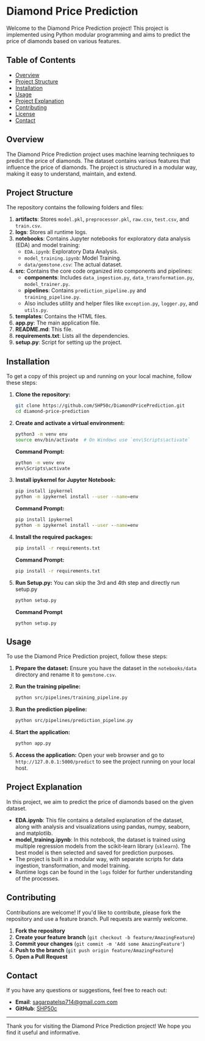 # Diamond Price Prediction

Welcome to the Diamond Price Prediction project! This project is implemented using Python modular programming and aims to predict the price of diamonds based on various features.

## Table of Contents
- [Overview](#overview)
- [Project Structure](#project-structure)
- [Installation](#installation)
- [Usage](#usage)
- [Project Explanation](#project-explanation)
- [Contributing](#contributing)
- [License](#license)
- [Contact](#contact)

## Overview
The Diamond Price Prediction project uses machine learning techniques to predict the price of diamonds. The dataset contains various features that influence the price of diamonds. The project is structured in a modular way, making it easy to understand, maintain, and extend.

## Project Structure
The repository contains the following folders and files:
1. **artifacts**: Stores `model.pkl`, `preprocessor.pkl`, `raw.csv`, `test.csv`, and `train.csv`.
2. **logs**: Stores all runtime logs.
3. **notebooks**: Contains Jupyter notebooks for exploratory data analysis (EDA) and model training:
   - `EDA.ipynb`: Exploratory Data Analysis.
   - `model_training.ipynb`: Model Training.
   - `data/gemstone.csv`: The actual dataset.
4. **src**: Contains the core code organized into components and pipelines:
   - **components**: Includes `data_ingestion.py`, `data_transformation.py`, `model_trainer.py`.
   - **pipelines**: Contains `prediction_pipeline.py` and `training_pipeline.py`.
   - Also includes utility and helper files like `exception.py`, `logger.py`, and `utils.py`.
5. **templates**: Contains the HTML files.
6. **app.py**: The main application file.
7. **README.md**: This file.
8. **requirements.txt**: Lists all the dependencies.
9. **setup.py**: Script for setting up the project.

## Installation
To get a copy of this project up and running on your local machine, follow these steps:

1. **Clone the repository:**
    ```bash
    git clone https://github.com/SHP50c/DiamondPricePrediction.git
    cd diamond-price-prediction
    ```

2. **Create and activate a virtual environment:**
    ```bash
    python3 -m venv env
    source env/bin/activate  # On Windows use `env\Scripts\activate`
    ```

    **Command Prompt:**
    ```cmd
    python -m venv env
    env\Scripts\activate
    ```

3. **Install ipykernel for Jupyter Notebook:**
    ```bash
    pip install ipykernel
    python -m ipykernel install --user --name=env
    ```

    **Command Prompt:**
    ```cmd
    pip install ipykernel
    python -m ipykernel install --user --name=env
    ```

4. **Install the required packages:**
    ```bash
    pip install -r requirements.txt
    ```

    **Command Prompt:**
    ```cmd
    pip install -r requirements.txt
    ```

5. **Run Setup.py:**
    You can skip the 3rd and 4th step and directly run setup.py
    ```bash
    python setup.py
    ```
    **Command Prompt**
    ```Cmd
    python setup.py
    ```

## Usage
To use the Diamond Price Prediction project, follow these steps:

1. **Prepare the dataset:**
   Ensure you have the dataset in the `notebooks/data` directory and rename it to `gemstone.csv`.

2. **Run the training pipeline:**
    ```bash
    python src/pipelines/training_pipeline.py
    ```

3. **Run the prediction pipeline:**
    ```bash
    python src/pipelines/prediction_pipeline.py
    ```

4. **Start the application:**
    ```bash
    python app.py
    ```

5. **Access the application:**
   Open your web browser and go to `http://127.0.0.1:5000/predict` to see the project running on your local host.

## Project Explanation
In this project, we aim to predict the price of diamonds based on the given dataset.

- **EDA.ipynb**: This file contains a detailed explanation of the dataset, along with analysis and visualizations using pandas, numpy, seaborn, and matplotlib.
- **model_training.ipynb**: In this notebook, the dataset is trained using multiple regression models from the scikit-learn library (`sklearn`). The best model is then selected and saved for prediction purposes.
- The project is built in a modular way, with separate scripts for data ingestion, transformation, and model training.
- Runtime logs can be found in the `logs` folder for further understanding of the processes.

## Contributing
Contributions are welcome! If you'd like to contribute, please fork the repository and use a feature branch. Pull requests are warmly welcome.

1. **Fork the repository**
2. **Create your feature branch** (`git checkout -b feature/AmazingFeature`)
3. **Commit your changes** (`git commit -m 'Add some AmazingFeature'`)
4. **Push to the branch** (`git push origin feature/AmazingFeature`)
5. **Open a Pull Request**

## Contact
If you have any questions or suggestions, feel free to reach out:

- **Email**: sagarpatelsp714@gmail.com.com
- **GitHub**: [SHP50c](https://github.com/SHP50c)

---

Thank you for visiting the Diamond Price Prediction project! We hope you find it useful and informative.
